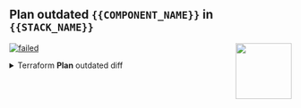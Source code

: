 ## Plan outdated `{{COMPONENT_NAME}}` in `{{STACK_NAME}}`

<a href="https://cloudposse.com/"><img src="https://cloudposse.com/logo-300x69.svg" width="100px" align="right"/></a>
 [![failed](https://shields.io/badge/PLAN-REPLACE-critical?style=for-the-badge)](#user-content-replace-plat-ue2-sandbox-foobar-plan-diff)    

<details><summary>Terraform <strong>Plan</strong> outdated diff</summary>

```
{{DIFF}}
```

</details>
